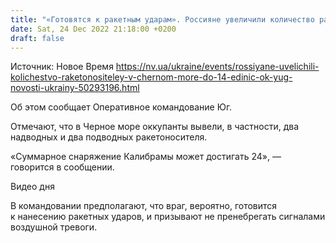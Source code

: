 ```yaml
---
title: "«Готовятся к ракетным ударам». Россияне увеличили количество ракетоносителей в Черном море до 14 единиц — ОК Юг"
date: Sat, 24 Dec 2022 21:18:00 +0200
draft: false
---
```

Источник: Новое Время https://nv.ua/ukraine/events/rossiyane-uvelichili-kolichestvo-raketonositeley-v-chernom-more-do-14-edinic-ok-yug-novosti-ukrainy-50293196.html


Об этом сообщает Оперативное командование Юг.

Отмечают, что в Черное море оккупанты вывели, в частности, два надводных и два подводных ракетоносителя.

«Суммарное снаряжение Калибрамы может достигать 24», — говорится в сообщении.

 Видео дня   

В командовании предполагают, что враг, вероятно, готовится к нанесению ракетных ударов, и призывают не пренебрегать сигналами воздушной тревоги.
